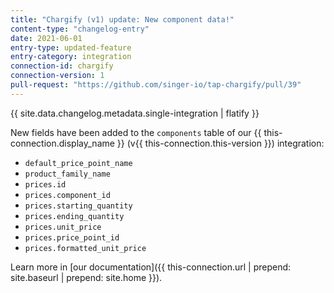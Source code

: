 ```yaml
---
title: "Chargify (v1) update: New component data!"
content-type: "changelog-entry"
date: 2021-06-01
entry-type: updated-feature
entry-category: integration
connection-id: chargify
connection-version: 1
pull-request: "https://github.com/singer-io/tap-chargify/pull/39"
---
```

{{ site.data.changelog.metadata.single-integration | flatify }}

New fields have been added to the `components` table of our {{ this-connection.display_name }} (v{{ this-connection.this-version }}) integration:

- `default_price_point_name`
- `product_family_name`
- `prices.id`
- `prices.component_id`
- `prices.starting_quantity`
- `prices.ending_quantity`
- `prices.unit_price`
- `prices.price_point_id`
- `prices.formatted_unit_price`

Learn more in [our documentation]({{ this-connection.url | prepend: site.baseurl | prepend: site.home }}).